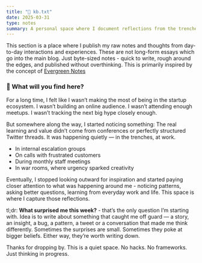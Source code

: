 ```yaml
---
title: "📝 kb.txt"
date: 2025-03-31
type: notes
summary: A personal space where I document reflections from the trenches — because the real learning isn’t in threads or conference halls, but in the stories unfolding everyday.
---
```


This section is a place where I publish my raw notes and thoughts from day-to-day interactions and experiences. These are not long-form essays which go into the main blog. Just byte-sized notes - quick to write, rough around the edges, and published without overthinking. This is primarily inspired by the concept of [Evergreen Notes](https://notes.andymatuschak.org/About_these_notes)

### 🤔 What will you find here?

For a long time, I felt like I wasn’t making the most of being in the startup ecosystem.  I wasn’t building an online audience. I wasn’t attending enough meetups. I wasn’t tracking the next big hype closely enough.

But somewhere along the way, I started noticing something:  The real learning and value didn’t come from conferences or perfectly structured Twitter threads.  It was happening quietly — in the trenches, at work.

- In internal escalation groups  
- On calls with frustrated customers  
- During monthly staff meetings  
- In war rooms, where urgency sparked creativity  

Eventually, I stopped looking outward for inspiration and started paying closer attention to what was happening around me - noticing patterns, asking better questions, learning from everyday work and life. This space is where I capture those reflections. 

tl;dr: **What surprised me this week?** - that’s the only question I’m starting with. Idea is to write about something that caught me off guard — a story, an insight, a bug, a pattern, a tweet or a conversation that made me think differently. Sometimes the surprises are small. Sometimes they poke at bigger beliefs. Either way, they’re worth writing down.

Thanks for dropping by. This is a quiet space. No hacks. No frameworks. Just thinking in progress.
